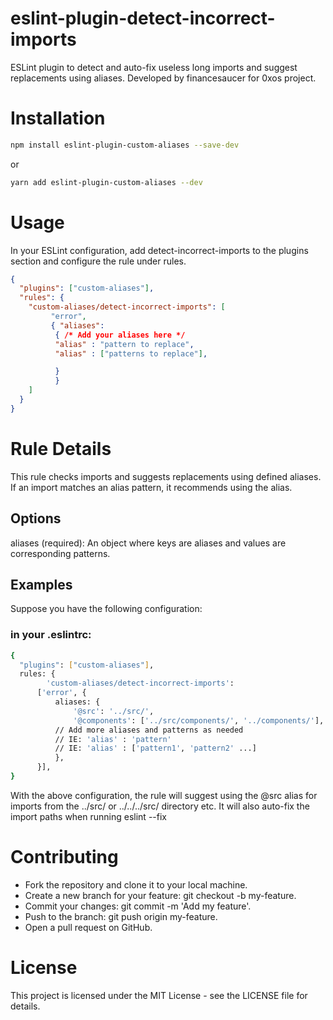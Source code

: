# eslint-plugin-detect-incorrect-imports

ESLint plugin to detect and auto-fix useless long imports and suggest replacements using aliases. Developed by financesaucer for 0xos project.

# Installation

```sh
npm install eslint-plugin-custom-aliases --save-dev
```

or

```sh
yarn add eslint-plugin-custom-aliases --dev
```

# Usage
In your ESLint configuration, add detect-incorrect-imports to the plugins section and configure the rule under rules.

```json
{
  "plugins": ["custom-aliases"],
  "rules": {
    "custom-aliases/detect-incorrect-imports": [
         "error", 
         { "aliases":
          { /* Add your aliases here */ 
          "alias" : "pattern to replace",
          "alias" : ["patterns to replace"],

          } 
          } 
    ]
  }
}
```

# Rule Details
This rule checks imports and suggests replacements using defined aliases. If an import matches an alias pattern, it recommends using the alias.

## Options
aliases (required): An object where keys are aliases and values are corresponding patterns.

## Examples
Suppose you have the following configuration:

### in your .eslintrc:
```sh
{
  "plugins": ["custom-aliases"],
  rules: {
        'custom-aliases/detect-incorrect-imports':
      ['error', {
          aliases: {
              '@src': '../src/',
              '@components': ['../src/components/', '../components/'],
          // Add more aliases and patterns as needed
          // IE: 'alias' : 'pattern'
          // IE: 'alias' : ['pattern1', 'pattern2' ...]
          },
      }],
}
```
With the above configuration, the rule will suggest using the @src alias for imports from the ../src/ or ../../../src/ directory etc. 
It will also auto-fix the import paths when running eslint --fix

# Contributing
- Fork the repository and clone it to your local machine.
- Create a new branch for your feature: git checkout -b my-feature.
- Commit your changes: git commit -m 'Add my feature'.
- Push to the branch: git push origin my-feature.
- Open a pull request on GitHub.

# License
This project is licensed under the MIT License - see the LICENSE file for details.